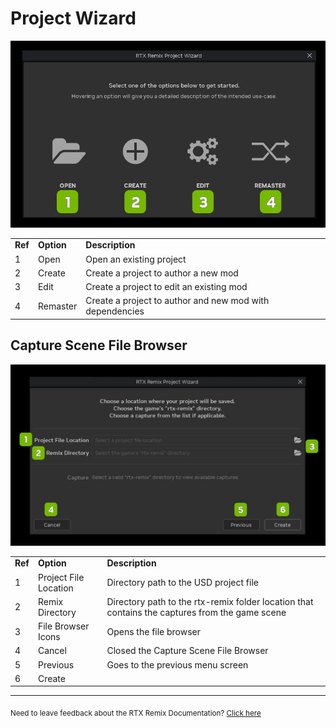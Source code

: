 # Project Wizard

![ProjectWizard](../data/images/rtxremix_067.PNG)

<table>
  <tr>
   <td><strong>Ref</strong>
   </td>
   <td><strong>Option</strong>
   </td>
   <td><strong>Description</strong>
   </td>
  </tr>
  <tr>
   <td>1
   </td>
   <td>Open
   </td>
   <td>Open an existing project
   </td>
  </tr>
  <tr>
   <td>2
   </td>
   <td>Create
   </td>
   <td>Create a project to author a new mod
   </td>
  </tr>
  <tr>
   <td>3
   </td>
   <td>Edit
   </td>
   <td>Create a project to edit an existing mod
   </td>
  </tr>
  <tr>
   <td>4
   </td>
   <td>Remaster
   </td>
   <td>Create a project to author and new mod with dependencies
   </td>
  </tr>
</table>



## Capture Scene File Browser


![ProjectWizard](../data/images/rtxremix_070.png)

<table>
  <tr>
   <td><strong>Ref</strong>
   </td>
   <td><strong>Option</strong>
   </td>
   <td><strong>Description</strong>
   </td>
  </tr>
  <tr>
   <td>1
   </td>
   <td>Project File Location
   </td>
   <td>Directory path to the USD project file
   </td>
  </tr>
  <tr>
   <td>2
   </td>
   <td>Remix Directory
   </td>
   <td>Directory path to the rtx-remix folder location that contains the captures from the game scene
   </td>
  </tr>
  <tr>
   <td>3
   </td>
   <td>File Browser Icons
   </td>
   <td>Opens the file browser
   </td>
  </tr>
  <tr>
   <td>4
   </td>
   <td>Cancel
   </td>
   <td>Closed the Capture Scene File Browser
   </td>
  </tr>
  <tr>
   <td>5
   </td>
   <td>Previous
   </td>
   <td>Goes to the previous menu screen
   </td>
  </tr>
  <tr>
   <td>6
   </td>
   <td>Create
   </td>
   <td><!--- Needs Description --->
   </td>
  </tr>
</table>

***
<sub> Need to leave feedback about the RTX Remix Documentation?  [Click here](https://docs.google.com/forms/d/1vym6SgptS4QJvp6ZKTN8Mu9yfd5yQc76B3KHIl-n4DQ/prefill) <sub>